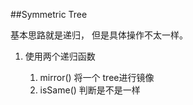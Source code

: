 ##Symmetric Tree    

基本思路就是递归， 但是具体操作不太一样。


1. 使用两个递归函数

	1. mirror() 将一个 tree进行镜像
	2. isSame() 判断是不是一样

		

